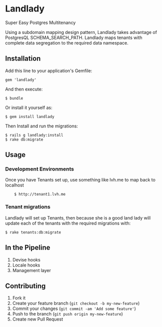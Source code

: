 # Landlady

Super Easy Postgres Multitenancy

Using a subdomain mapping design pattern, Landlady takes advantage of PostgresQL SCHEMA_SEARCH_PATH.
Landlady maps tenants with complete data segregation to the required data namespace.


## Installation

Add this line to your application's Gemfile:

    gem 'landlady'

And then execute:

    $ bundle

Or install it yourself as:

    $ gem install landlady

Then Install and run the migrations:

    $ rails g landlady:install
    $ rake db:migrate

## Usage

### Development Environments
Once you have Tenants set up, use something like lvh.me to map back to localhost

		$ http://tenant1.lvh.me

### Tenant migrations
Landlady will set up Tenants, then because she is a good land lady will update each of the tenants with the required migrations with:

    $ rake tenants:db:migrate

## In the Pipeline

1. Devise hooks
2. Locale hooks
3. Management layer

## Contributing

1. Fork it
2. Create your feature branch (`git checkout -b my-new-feature`)
3. Commit your changes (`git commit -am 'Add some feature'`)
4. Push to the branch (`git push origin my-new-feature`)
5. Create new Pull Request
